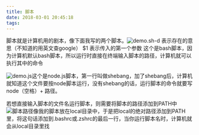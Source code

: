 ```yaml
---
title: 脚本
date: 2018-03-01 20:45:18
tags:
---
```

脚本就是计算机用的剧本，像下面我写的两个脚本。![demo.sh](/images/demo.sh.png)-d 表示存在的意思（不知道的用英文查google）
$1 表示传入的第一个参数
这个是bash脚本，因为计算机默认bash脚本，所以运行时直接在终端输入脚本的路径，计算机就可以执行其中的命令

![demo.js](/images/demo.js.png)这个是node.js脚本，第一行叫做shebang，加了shebang后，计算机就知道这个文件要按node脚本运行，没有shebang的话，运行脚本的命令就要写node（空格）+ 路径。

若想直接输入脚本的文件名运行脚本，则需要将脚本的路径添加到PATH中![脚本路径](/images/path.png)像我的脚本放在local目录中，于是把local的绝对路径添加到PATH里，将这句话添加到.bashrc或.zshrc的最后一行，当你运行脚本名时，计算机就会从local目录里找
